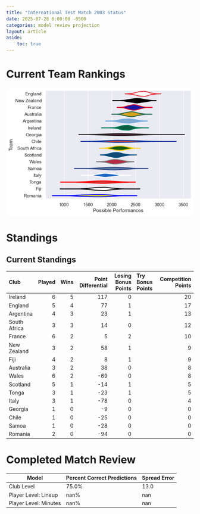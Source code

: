 ```yaml
---  
title: "International Test Match 2003 Status"  
date: 2025-07-28 6:00:00 -0500  
categories: model review projection  
layout: article  
aside:  
    toc: true  
---
```

# Current Team Rankings


![Club Rankings](plots/rankings_International_Test_Match_2003.png)
# Standings

## Current Standings


| Club         |   Played |   Wins |   Point Differential |   Losing Bonus Points | Try Bonus Points   |   Competition Points |
|:-------------|---------:|-------:|---------------------:|----------------------:|:-------------------|---------------------:|
| Ireland      |        6 |      5 |                  117 |                     0 |                    |                   20 |
| England      |        5 |      4 |                   77 |                     1 |                    |                   17 |
| Argentina    |        4 |      3 |                   23 |                     1 |                    |                   13 |
| South Africa |        3 |      3 |                   14 |                     0 |                    |                   12 |
| France       |        6 |      2 |                    5 |                     2 |                    |                   10 |
| New Zealand  |        3 |      2 |                   58 |                     1 |                    |                    9 |
| Fiji         |        4 |      2 |                    8 |                     1 |                    |                    9 |
| Australia    |        3 |      2 |                   38 |                     0 |                    |                    8 |
| Wales        |        6 |      2 |                  -69 |                     0 |                    |                    8 |
| Scotland     |        5 |      1 |                  -14 |                     1 |                    |                    5 |
| Tonga        |        3 |      1 |                  -23 |                     1 |                    |                    5 |
| Italy        |        3 |      1 |                  -78 |                     0 |                    |                    4 |
| Georgia      |        1 |      0 |                   -9 |                     0 |                    |                    0 |
| Chile        |        1 |      0 |                  -25 |                     0 |                    |                    0 |
| Samoa        |        1 |      0 |                  -28 |                     0 |                    |                    0 |
| Romania      |        2 |      0 |                  -94 |                     0 |                    |                    0 |



# Completed Match Review


| Model | Percent Correct Predictions | Spread Error |
| ------ | ------ | ------ |
| Club Level | 75.0% | 13.0 |
| Player Level: Lineup | nan% | nan |
| Player Level: Minutes | nan% | nan |

